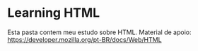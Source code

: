 # Learning HTML

Esta pasta contem meu estudo sobre HTML.
Material de apoio: https://developer.mozilla.org/pt-BR/docs/Web/HTML
